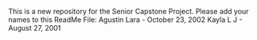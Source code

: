 This is a new repository for the Senior Capstone Project. 
Please add your names to this ReadMe File:
Agustin Lara - October 23, 2002
Kayla L J - August 27, 2001
